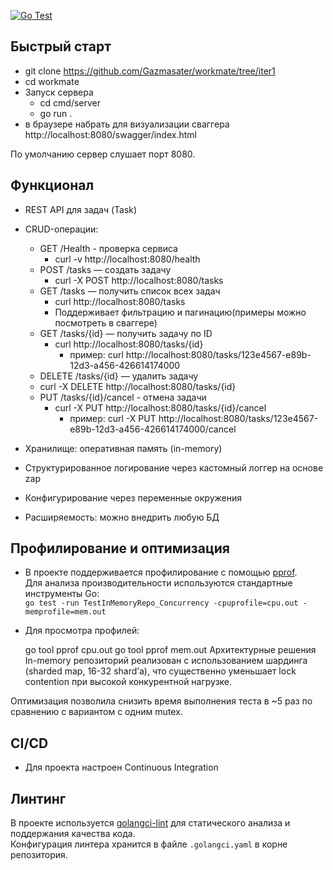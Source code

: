 [![Go Test](https://github.com/Gazmasater/workmate/actions/workflows/go.yml/badge.svg?branch=iter1)](https://github.com/Gazmasater/workmate/actions/workflows/go.yml)


## Быстрый старт

- git clone  https://github.com/Gazmasater/workmate/tree/iter1
- cd workmate
- Запуск сервера
  - cd cmd/server
  - go run .
- в браузере набрать для визуализации сваггера http://localhost:8080/swagger/index.html


По умолчанию сервер слушает порт 8080.

## Функционал

- REST API для задач (Task)
- CRUD-операции:

  - GET /Health - проверка сервиса
    - curl -v http://localhost:8080/health 
  - POST /tasks — создать задачу
    - curl -X POST http://localhost:8080/tasks 
  - GET /tasks — получить список всех задач
    - curl http://localhost:8080/tasks
    - Поддерживает фильтрацию и пагинацию(примеры можно посмотреть в сваггере)
  - GET /tasks/{id} — получить задачу по ID
    - curl http://localhost:8080/tasks/{id}
      - пример:
curl http://localhost:8080/tasks/123e4567-e89b-12d3-a456-426614174000
   - DELETE /tasks/{id} — удалить задачу
    - curl -X DELETE http://localhost:8080/tasks/{id} 
  - PUT /tasks/{id}/cancel - отмена задачи
    - curl -X PUT http://localhost:8080/tasks/{id}/cancel
      - пример:
curl -X PUT http://localhost:8080/tasks/123e4567-e89b-12d3-a456-426614174000/cancel
 
- Хранилище: оперативная память (in-memory)
- Структурированное логирование через кастомный логгер на основе zap
- Конфигурирование через переменные окружения
- Расширяемость: можно внедрить любую БД

## Профилирование и оптимизация

- В проекте поддерживается профилирование с помощью [pprof](https://pkg.go.dev/net/http/pprof).  
  Для анализа производительности используются стандартные инструменты Go:  
  `go test -run TestInMemoryRepo_Concurrency -cpuprofile=cpu.out -memprofile=mem.out`
- Для просмотра профилей:
  
  go tool pprof cpu.out
  go tool pprof mem.out
Архитектурные решения
In-memory репозиторий реализован с использованием шардинга (sharded map, 16-32 shard’а), что существенно уменьшает lock contention при высокой конкурентной нагрузке.

Оптимизация позволила снизить время выполнения теста в ~5 раз по сравнению с вариантом с одним mutex.

## CI/CD

- Для проекта настроен Continuous Integration 

## Линтинг

В проекте используется [golangci-lint](https://golangci-lint.run/) для статического анализа и поддержания качества кода.  
Конфигурация линтера хранится в файле `.golangci.yaml` в корне репозитория.

